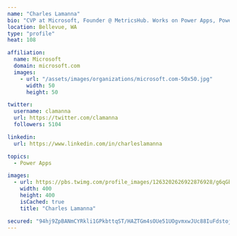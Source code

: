 ```yaml
---
name: "Charles Lamanna"
bio: "CVP at Microsoft, Founder @ MetricsHub. Works on Power Apps, Power Automate, Power Virtual Agent, Common Data Service and Dynamics 365."
location: Bellevue, WA
type: "profile"
heat: 108

affiliation:
  name: Microsoft
  domain: microsoft.com
  images:
    - url: "/assets/images/organizations/microsoft.com-50x50.jpg"
      width: 50
      height: 50

twitter:
  username: clamanna
  url: https://twitter.com/clamanna
  followers: 5104

linkedin:
  url: https://www.linkedin.com/in/charleslamanna

topics:
  - Power Apps

images:
  - url: https://pbs.twimg.com/profile_images/1263202626922876928/g6qGbHZ-_400x400.jpg
    width: 400
    height: 400
    isCached: true
    title: "Charles Lamanna"

secured: "94hj9ZpBANmCYRkli1GPkbttqST/HAZTGm4sOUe51UOgvmxwJUc88IuFdstojmJvtP/Qc7zsWeBp1kLyLny6j72vrzhNtayRX0eULfg6Ni+3SSJl9aG95WppxO70/w16ScdjtORI5rsVtr4yi3M9y4Cdh2uVo3Q/DG2uoGd6r7OUlH7SHeT33tMJIkJCZRaUglEszuKfW6lRFfVqY/4I+AFR2zDcwJH3o52a1y4j2ExRLnwzDJiIZL7phYlEL08l/2stBH3ksaCdifBjzgqS9fHqx7uKJy+sV1gkgWo5p4DXXHyZA6hIFoV0iocXwkhyAcF2lkwZYUMIqpZV3+JBJHzukFc3P92q5UObp2CXVUQyDRts+pM61XI1BlVtAFUFwrigTorGwIFQK1777n2L3g==;fASUBDT9cThWrYseIl2YYA=="
---
```


